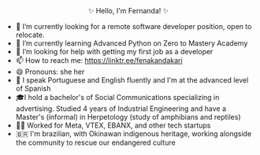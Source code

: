 <center>✨ Hello, I'm Fernanda! ✨</center>

- 🔭 I’m currently looking for a remote software developer position, open to relocate.
- 🌱 I’m currently learning Advanced Python on Zero to Mastery Academy
- 🤔 I’m looking for help with getting my first job as a developer
- 📫 How to reach me: https://linktr.ee/fenakandakari
- 😄 Pronouns: she her
- 💬 I speak Portuguese and English fluently and I'm at the advanced level of Spanish
- 🎓I hold a bachelor's of Social Communications specializing in advertising. Studied 4 years of Industrial Engineering and have a Master's (informal) in Herpetology (study of amphibians and reptiles)
- 👩‍💻 Worked for Meta, VTEX, EBANX, and other tech startups
- 🇧🇷 I'm brazilian, with Okinawan indigenous heritage, working alongside the community to rescue our endangered culture


<!--
**fernandank/fernandank** is a ✨ _special_ ✨ repository because its `README.md` (this file) appears on your GitHub profile.

Here are some ideas to get you started:

- 🔭 I’m currently working on ...
- 🌱 I’m currently learning ...
- 👯 I’m looking to collaborate on ...
- 🤔 I’m looking for help with ...
- 💬 Ask me about ...
- 📫 How to reach me: ...
- 😄 Pronouns: ...
- ⚡ Fun fact: ...
-->
